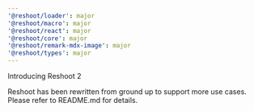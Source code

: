 ```yaml
---
'@reshoot/loader': major
'@reshoot/macro': major
'@reshoot/react': major
'@reshoot/core': major
'@reshoot/remark-mdx-image': major
'@reshoot/types': major
---
```


Introducing Reshoot 2

Reshoot has been rewritten from ground up to support more use cases. Please refer to README.md for details.

